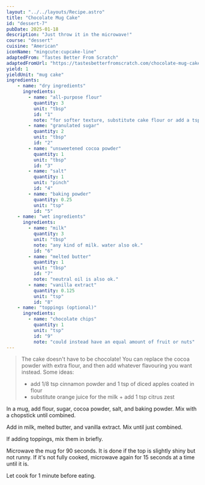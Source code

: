 ```yaml
---
layout: "../../layouts/Recipe.astro"
title: "Chocolate Mug Cake"
id: "dessert-7"
pubDate: 2025-01-18
description: "Just throw it in the microwave!"
course: "dessert"
cuisine: "American"
iconName: "mingcute:cupcake-line"
adaptedFrom: "Tastes Better From Scratch"
adaptedFromUrl: "https://tastesbetterfromscratch.com/chocolate-mug-cake/"
yield: 1
yieldUnit: "mug cake"
ingredients:
    - name: "dry ingredients"
      ingredients:
        - name: "all-purpose flour"
          quantity: 3
          unit: "tbsp"
          id: "1"
          note: "for softer texture, substitute cake flour or add a tsp of cornstarch"
        - name: "granulated sugar"
          quantity: 2
          unit: "tbsp"
          id: "2"
        - name: "unsweetened cocoa powder"
          quantity: 1
          unit: "tbsp"
          id: "3"
        - name: "salt"
          quantity: 1
          unit: "pinch"
          id: "4"
        - name: "baking powder"
          quantity: 0.25
          unit: "tsp"
          id: "5"
    - name: "wet ingredients"
      ingredients:
        - name: "milk"
          quantity: 3
          unit: "tbsp"
          note: "any kind of milk. water also ok."
          id: "6"
        - name: "melted butter"
          quantity: 1
          unit: "tbsp"
          id: "7"
          note: "neutral oil is also ok."
        - name: "vanilla extract"
          quantity: 0.125
          unit: "tsp"
          id: "8"
    - name: "toppings (optional)"
      ingredients:
        - name: "chocolate chips"
          quantity: 1
          unit: "tsp"
          id: "9"
          note: "could instead have an equal amount of fruit or nuts"
---
```

> The cake doesn't have to be chocolate! You can replace the cocoa powder with extra flour, and then add whatever flavouring you want instead. Some ideas:
> - add 1/8 tsp cinnamon powder and 1 tsp of diced apples coated in flour
> - substitute orange juice for the milk + add 1 tsp citrus zest

In a mug, add <span class="ingredient" data-id="1">flour</span>, <span class="ingredient" data-id="2">sugar</span>, <span class="ingredient" data-id="3">cocoa powder</span>, <span class="ingredient" data-id="4">salt</span>, and <span class="ingredient" data-id="5">baking powder</span>. Mix with a chopstick until combined.

Add in <span class="ingredient" data-id="6">milk</span>, <span class="ingredient" data-id="7">melted butter</span>, and <span class="ingredient" data-id="8">vanilla extract</span>. Mix until just combined.

If adding toppings, mix them in briefly.

Microwave the mug for 90 seconds. It is done if the top is slightly shiny but not runny. If it's not fully cooked, microwave again for 15 seconds at a time until it is.

Let cook for 1 minute before eating.